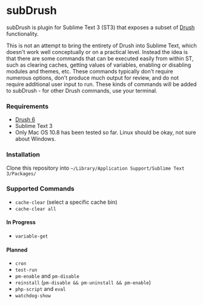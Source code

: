subDrush
=============

subDrush is plugin for Sublime Text 3 (ST3) that exposes a subset of [Drush](https://drupal.org/project/drush) functionality.

This is not an attempt to bring the entirety of Drush into Sublime Text, which doesn't work well conceptually or on a practical level. Instead the idea is that there are some commands that can be executed easily from within ST, such as clearing caches, getting values of variables, enabling or disabling modules and themes, etc. These commands typically don't require numerous options, don't produce much output for review, and do not require additional user input to run. These kinds of commands will be added to subDrush - for other Drush commands, use your terminal.

### Requirements

- [Drush 6](https://drupal.org/project/drush)
- Sublime Text 3
- Only Mac OS 10.8 has been tested so far. Linux should be okay, not sure about Windows.
 
### Installation

Clone this repository into `~/Library/Application Support/Sublime Text 3/Packages/`

### Supported Commands

- `cache-clear` (select a specific cache bin)
- `cache-clear all`

#### In Progress

- `variable-get`

#### Planned

- `cron`
- `test-run`
- `pm-enable` and `pm-disable`
- `reinstall` (`pm-disable && pm-uninstall && pm-enable`)
- `php-script` and `eval`
- `watchdog-show`

